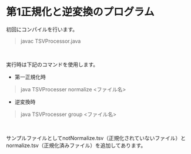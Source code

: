 # 第1正規化と逆変換のプログラム

初回にコンパイルを行います。
>javac TSVProcessor.java
<br>

実行時は下記のコマンドを使用します。

- 第一正規化時
>java TSVProcesser normalize <ファイル名>

- 逆変換時
>java TSVProcesser group <ファイル名>
<br>

サンプルファイルとしてnotNormalize.tsv（正規化されていないファイル）とnormalize.tsv（正規化済みファイル）を追加してあります。
